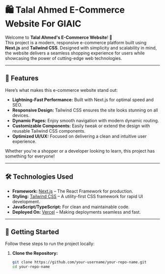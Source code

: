 # 🛍️ Talal Ahmed E-Commerce Website For GIAIC

Welcome to **Talal Ahmed's E-Commerce Website**! 🌟  
This project is a modern, responsive e-commerce platform built using **Next.js** and **Tailwind CSS**. Designed with simplicity and scalability in mind, the website delivers a seamless shopping experience for users while showcasing the power of cutting-edge web technologies.

---

## 🌟 Features

Here’s what makes this e-commerce website stand out:

- **Lightning-Fast Performance:** Built with Next.js for optimal speed and SEO.
- **Responsive Design:** Tailwind CSS ensures the site looks stunning on all devices.
- **Dynamic Pages:** Enjoy smooth navigation with modern dynamic routing.
- **Customizable Components:** Easily tweak or extend the design with reusable Tailwind CSS components.
- **Optimized UI/UX:** Focused on delivering a clean and intuitive user experience.

Whether you're a shopper or a developer looking to learn, this project has something for everyone!

---

## 🛠️ Technologies Used

- **Framework:** [Next.js](https://nextjs.org) – The React Framework for production.
- **Styling:** [Tailwind CSS](https://tailwindcss.com) – A utility-first CSS framework for rapid UI development.
- **JavaScript/TypeScript:** For clean and maintainable code.
- **Deployed On:** [Vercel](https://vercel.com) – Making deployments seamless and fast.

---

## 🚀 Getting Started

Follow these steps to run the project locally:

1. **Clone the Repository:**

   ```bash
   git clone https://github.com/your-username/your-repo-name.git
   cd your-repo-name
